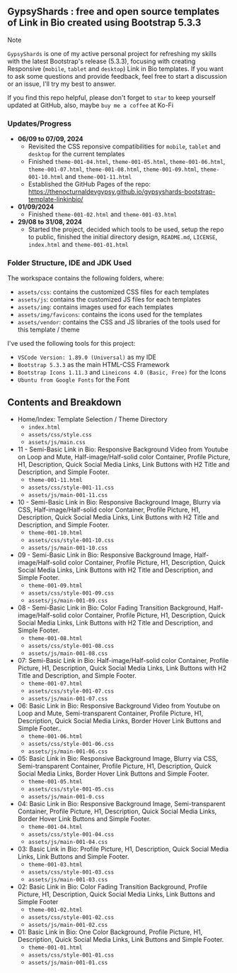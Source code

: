 ## GypsyShards : free and open source templates of Link in Bio created using Bootstrap 5.3.3 

> [!NOTE]
> `GypsyShards` is one of my active personal project for refreshing my skills with the latest Bootstrap's release (5.3.3), focusing with creating Responsive (`mobile`, `tablet` and `desktop`) Link in Bio templates. If you want to ask some questions and provide feedback, feel free to start a discussion or an issue, I'll try my best to answer.

If you find this repo helpful, please don't forget to `star` to keep yourself updated at GitHub, also, maybe `buy me a coffee` at Ko-Fi

### Updates/Progress
- **06/09 to 07/09, 2024**
   - Revisited the CSS reponsive compatibilities for `mobile`, `tablet` and `desktop` for the current templates
   - Finished `theme-001-04.html`, `theme-001-05.html`, `theme-001-06.html`, `theme-001-07.html`, `theme-001-08.html`, `theme-001-09.html`, `theme-001-10.html` and `theme-001-11.html`
   - Established the GitHub Pages of the repo: https://thenocturnaldevgypsy.github.io/gypsyshards-bootstrap-template-linkinbio/
- **01/09/2024**
   - Finished `theme-001-02.html` and `theme-001-03.html`
- **29/08 to 31/08, 2024**
   - Started the project, decided which tools to be used, setup the repo to public, finished the initial directory design, `README.md`, `LICENSE`, `index.html` and `theme-001-01.html`

### Folder Structure, IDE and JDK Used

The workspace contains the following folders, where:
- `assets/css`: contains the customized CSS files for each templates
- `assets/js`: contains the customized JS files for each templates
- `assets/img`: contains images used for each templates
- `assets/img/favicons`: contains the icons used for the templates
- `assets/vendor`: contains the CSS and JS libraries of the tools used for this template / theme

I've used the following tools for this project:
- `VSCode Version: 1.89.0 (Universal)` as my IDE
- `Bootstrap 5.3.3` as the main HTML-CSS Framework
- `Bootstrap Icons 1.11.3` and `Lineicons 4.0 (Basic, Free)` for the Icons
- `Ubuntu from Google Fonts` for the Font

## Contents and Breakdown
- Home/Index: Template Selection / Theme Directory
   - `index.html`
   - `assets/css/style.css`
   - `assets/js/main.css`
- 11 - Semi-Basic Link in Bio: Responsive Background Video from Youtube on Loop and Mute, Half-image/Half-solid color Container, Profile Picture, H1, Description, Quick Social Media Links, Link Buttons with H2 Title and Description, and Simple Footer.
   - `theme-001-11.html`
   - `assets/css/style-001-11.css`
   - `assets/js/main-001-11.css`
- 10 - Semi-Basic Link in Bio: Responsive Background Image, Blurry via CSS, Half-image/Half-solid color Container, Profile Picture, H1, Description, Quick Social Media Links, Link Buttons with H2 Title and Description, and Simple Footer.
   - `theme-001-10.html`
   - `assets/css/style-001-10.css`
   - `assets/js/main-001-10.css`
- 09 - Semi-Basic Link in Bio: Responsive Background Image, Half-image/Half-solid color Container, Profile Picture, H1, Description, Quick Social Media Links, Link Buttons with H2 Title and Description, and Simple Footer.
   - `theme-001-09.html`
   - `assets/css/style-001-09.css`
   - `assets/js/main-001-09.css`
- 08 - Semi-Basic Link in Bio: Color Fading Transition Background, Half-image/Half-solid color Container, Profile Picture, H1, Description, Quick Social Media Links, Link Buttons with H2 Title and Description, and Simple Footer.
   - `theme-001-08.html`
   - `assets/css/style-001-08.css`
   - `assets/js/main-001-08.css`
- 07: Semi-Basic Link in Bio: Half-image/Half-solid color Container, Profile Picture, H1, Description, Quick Social Media Links, Link Buttons with H2 Title and Description, and Simple Footer.
   - `theme-001-07.html`
   - `assets/css/style-001-07.css`
   - `assets/js/main-001-07.css`
- 06: Basic Link in Bio: Responsive Background Video from Youtube on Loop and Mute, Semi-transparent Container, Profile Picture, H1, Description, Quick Social Media Links, Border Hover Link Buttons and Simple Footer..
   - `theme-001-06.html`
   - `assets/css/style-001-06.css`
   - `assets/js/main-001-06.css`
- 05: Basic Link in Bio: Responsive Background Image, Blurry via CSS, Semi-transparent Container, Profile Picture, H1, Description, Quick Social Media Links, Border Hover Link Buttons and Simple Footer.
   - `theme-001-05.html`
   - `assets/css/style-001-05.css`
   - `assets/js/main-001-0.css`
- 04: Basic Link in Bio: Responsive Background Image, Semi-transparent Container, Profile Picture, H1, Description, Quick Social Media Links, Border Hover Link Buttons and Simple Footer.
   - `theme-001-04.html`
   - `assets/css/style-001-04.css`
   - `assets/js/main-001-04.css`
- 03: Basic Link in Bio: Profile Picture, H1, Description, Quick Social Media Links, Link Buttons and Simple Footer.
   - `theme-001-03.html`
   - `assets/css/style-001-03.css`
   - `assets/js/main-001-03.css`
- 02: Basic Link in Bio: Color Fading Transition Background, Profile Picture, H1, Description, Quick Social Media Links, Link Buttons and Simple Footer
   - `theme-001-02.html`
   - `assets/css/style-001-02.css`
   - `assets/js/main-001-02.css`
- 01: Basic Link in Bio: One Color Background, Profile Picture, H1, Description, Quick Social Media Links, Link Buttons and Simple Footer.
   - `theme-001-01.html`
   - `assets/css/style-001-01.css`
   - `assets/js/main-001-01.css`